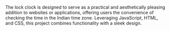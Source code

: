 The lock clock is designed to serve as a practical and aesthetically pleasing addition to websites or applications, offering users the convenience of checking the time in the Indian time zone. Leveraging JavaScript, HTML, and CSS, this project combines functionality with a sleek design.
